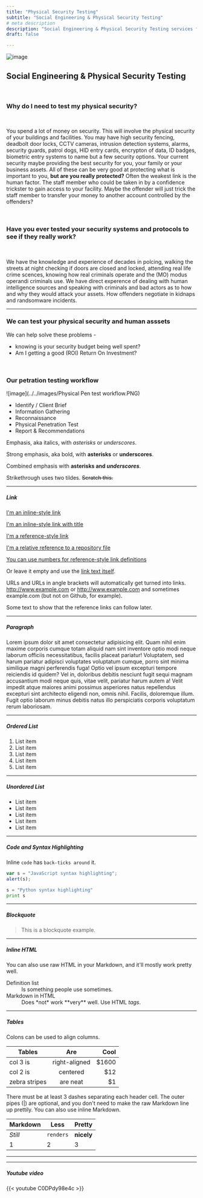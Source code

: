 ```yaml
---
title: "Physical Security Testing"
subtitle: "Social Engineering & Physical Security Testing"
# meta description
description: "Social Engineering & Physical Security Testing services for your staff"
draft: false

---
```



![image](../../images/ID.jpg)



## Social Engineering & Physical Security Testing

<br>

### Why do I need to test my physical security?

<br>

You spend a lot of money on security. This will involve the physical security of your buildings and facilities. You may have high security fencing, deadbolt door locks, CCTV cameras, intrusion detection systems, alarms, security guards, patrol dogs, HID entry cards, encrypton of data, ID badges, biometric entry systems to name but a few security options. Your current security maybe providing the best security for you, your family or your business assets. All of these can be very good at protecting what is important to you, **but are you really protected?** Often the weakest link is the human factor. The staff member who could be taken in by a confidence trickster to gain access to your facility. Maybe the offender will just trick the staff member to transfer your money to another account controlled by the offenders? 

<br>

### Have you ever tested your security systems and protocols to see if they really work? 

<br>

We have the knowledge and experience of decades in polcing, walking the streets at night checking if doors are closed and locked, attending real life crime scences, knowing how real criminals operate and the (MO) modus operandi criminals use. We have direct experence of dealing with human intelligence sources and speaking with criminals and bad actors as to how and why they would attack your assets. How offenders negotiate in kidnaps and randsomware incidents.

<hr>

### We can test your physical security and human asssets 

We can help solve these problems - 
* knowing is your security budget being well spent? 
* Am I getting a good (ROI) Return On Investment?

<br>

### Our petration testing workflow 

![image](../../images/Physical Pen test workflow.PNG)

* Identify / Client Brief
* Information Gathering
* Reconnaissance
* Physical Penetration Test
* Report & Recommendations



Emphasis, aka italics, with *asterisks* or _underscores_.

Strong emphasis, aka bold, with **asterisks** or __underscores__.

Combined emphasis with **asterisks and _underscores_**.

Strikethrough uses two tildes. ~~Scratch this.~~

<hr>

##### Link
[I'm an inline-style link](https://www.google.com)

[I'm an inline-style link with title](https://www.google.com "Google's Homepage")

[I'm a reference-style link][Arbitrary case-insensitive reference text]

[I'm a relative reference to a repository file](../blob/master/LICENSE)

[You can use numbers for reference-style link definitions][1]

Or leave it empty and use the [link text itself].

URLs and URLs in angle brackets will automatically get turned into links. 
http://www.example.com or <http://www.example.com> and sometimes 
example.com (but not on Github, for example).

Some text to show that the reference links can follow later.

[arbitrary case-insensitive reference text]: https://www.themefisher.com
[1]: https://gethugothemes.com
[link text itself]: https://www.getjekyllthemes.com

<hr>

##### Paragraph

Lorem ipsum dolor sit amet consectetur adipisicing elit. Quam nihil enim maxime corporis cumque totam aliquid nam sint inventore optio modi neque laborum officiis necessitatibus, facilis placeat pariatur! Voluptatem, sed harum pariatur adipisci voluptates voluptatum cumque, porro sint minima similique magni perferendis fuga! Optio vel ipsum excepturi tempore reiciendis id quidem? Vel in, doloribus debitis nesciunt fugit sequi magnam accusantium modi neque quis, vitae velit, pariatur harum autem a! Velit impedit atque maiores animi possimus asperiores natus repellendus excepturi sint architecto eligendi non, omnis nihil. Facilis, doloremque illum. Fugit optio laborum minus debitis natus illo perspiciatis corporis voluptatum rerum laboriosam.

<hr>

##### Ordered List

1. List item
2. List item
3. List item
4. List item
5. List item

<hr>

##### Unordered List

* List item
* List item
* List item
* List item
* List item

<hr>

##### Code and Syntax Highlighting

Inline `code` has `back-ticks around` it.

```javascript
var s = "JavaScript syntax highlighting";
alert(s);
```
 
```python
s = "Python syntax highlighting"
print s
```

<hr>

##### Blockquote

> This is a blockquote example.

<hr>

##### Inline HTML

You can also use raw HTML in your Markdown, and it'll mostly work pretty well.

<dl>
  <dt>Definition list</dt>
  <dd>Is something people use sometimes.</dd>

  <dt>Markdown in HTML</dt>
  <dd>Does *not* work **very** well. Use HTML <em>tags</em>.</dd>
</dl>


<hr>

##### Tables

Colons can be used to align columns.

| Tables        | Are           | Cool  |
| ------------- |:-------------:| -----:|
| col 3 is      | right-aligned | $1600 |
| col 2 is      | centered      |   $12 |
| zebra stripes | are neat      |    $1 |

There must be at least 3 dashes separating each header cell.
The outer pipes (|) are optional, and you don't need to make the 
raw Markdown line up prettily. You can also use inline Markdown.

Markdown | Less | Pretty
--- | --- | ---
*Still* | `renders` | **nicely**
1 | 2 | 3

<hr>


<hr>

##### Youtube video

{{< youtube C0DPdy98e4c >}}
